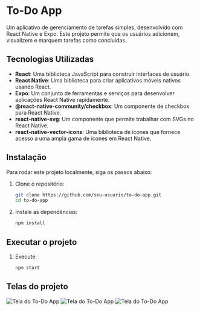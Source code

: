 # To-Do App

Um aplicativo de gerenciamento de tarefas simples, desenvolvido com React Native e Expo. Este projeto permite que os usuários adicionem, visualizem e marquem tarefas como concluídas.

## Tecnologias Utilizadas

- **React**: Uma biblioteca JavaScript para construir interfaces de usuário.
- **React Native**: Uma biblioteca para criar aplicativos móveis nativos usando React.
- **Expo**: Um conjunto de ferramentas e serviços para desenvolver aplicações React Native rapidamente.
- **@react-native-community/checkbox**: Um componente de checkbox para React Native.
- **react-native-svg**: Um componente que permite trabalhar com SVGs no React Native.
- **react-native-vector-icons**: Uma biblioteca de ícones que fornece acesso a uma ampla gama de ícones em React Native.

## Instalação

Para rodar este projeto localmente, siga os passos abaixo:

1. Clone o repositório:
   ```bash
   git clone https://github.com/seu-usuario/to-do-app.git
   cd to-do-app

2. Instale as dependências:
    ```bash
    npm install

## Executar o projeto
1. Execute:
    ```bash
    npm start

## Telas do projeto
![Tela do To-Do App](assets/to_do_3.jpg)
![Tela do To-Do App](assets/to_do_2.jpg)
![Tela do To-Do App](assets/to_do_1.jpg)